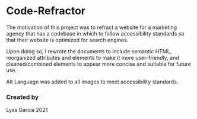 # Code-Refractor

The motivation of this project was to refract a website for a marketing agency that has a codebase in which to follow accessibility standards
so that their website is optimized for search engines.

Upon doing so, I rewrote the documents to include semantic HTML, reorganized attributes and elements to make it more user-friendly, and 
cleaned/combined elements to appear more concise and suitable for future use.

Alt Language was added to all images to meet accessibility standards.


### Created by 

Lyss Garcia 2021